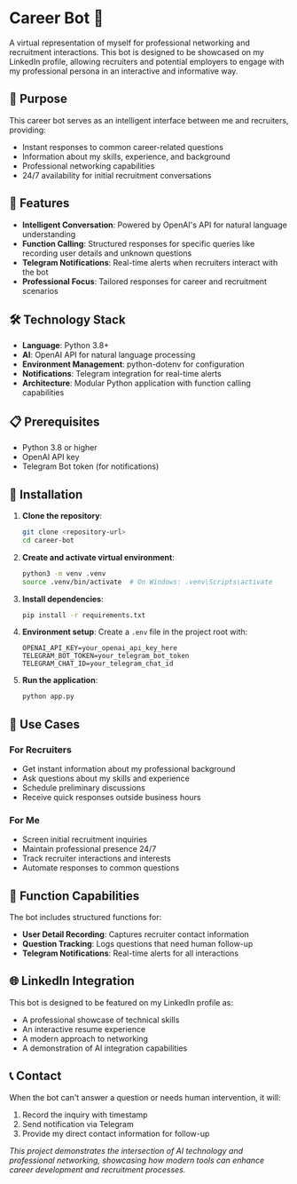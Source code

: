 # Career Bot 🤖

A virtual representation of myself for professional networking and recruitment interactions. This bot is designed to be showcased on my LinkedIn profile, allowing recruiters and potential employers to engage with my professional persona in an interactive and informative way.

## 🎯 Purpose

This career bot serves as an intelligent interface between me and recruiters, providing:
- Instant responses to common career-related questions
- Information about my skills, experience, and background
- Professional networking capabilities
- 24/7 availability for initial recruitment conversations

## 🚀 Features

- **Intelligent Conversation**: Powered by OpenAI's API for natural language understanding
- **Function Calling**: Structured responses for specific queries like recording user details and unknown questions
- **Telegram Notifications**: Real-time alerts when recruiters interact with the bot
- **Professional Focus**: Tailored responses for career and recruitment scenarios

## 🛠️ Technology Stack

- **Language**: Python 3.8+
- **AI**: OpenAI API for natural language processing
- **Environment Management**: python-dotenv for configuration
- **Notifications**: Telegram integration for real-time alerts
- **Architecture**: Modular Python application with function calling capabilities

## 📋 Prerequisites

- Python 3.8 or higher
- OpenAI API key
- Telegram Bot token (for notifications)

## 🔧 Installation

1. **Clone the repository**:
   ```bash
   git clone <repository-url>
   cd career-bot
   ```

2. **Create and activate virtual environment**:
   ```bash
   python3 -m venv .venv
   source .venv/bin/activate  # On Windows: .venv\Scripts\activate
   ```

3. **Install dependencies**:
   ```bash
   pip install -r requirements.txt
   ```

4. **Environment setup**:
   Create a `.env` file in the project root with:
   ```env
   OPENAI_API_KEY=your_openai_api_key_here
   TELEGRAM_BOT_TOKEN=your_telegram_bot_token
   TELEGRAM_CHAT_ID=your_telegram_chat_id
   ```

5. **Run the application**:
   ```bash
   python app.py
   ```

## 💼 Use Cases

### For Recruiters
- Get instant information about my professional background
- Ask questions about my skills and experience
- Schedule preliminary discussions
- Receive quick responses outside business hours

### For Me
- Screen initial recruitment inquiries
- Maintain professional presence 24/7
- Track recruiter interactions and interests
- Automate responses to common questions

## 🔄 Function Capabilities

The bot includes structured functions for:
- **User Detail Recording**: Captures recruiter contact information
- **Question Tracking**: Logs questions that need human follow-up
- **Telegram Notifications**: Real-time alerts for all interactions

## 🌐 LinkedIn Integration

This bot is designed to be featured on my LinkedIn profile as:
- A professional showcase of technical skills
- An interactive resume experience
- A modern approach to networking
- A demonstration of AI integration capabilities

## 📞 Contact

When the bot can't answer a question or needs human intervention, it will:
1. Record the inquiry with timestamp
2. Send notification via Telegram
3. Provide my direct contact information for follow-up

*This project demonstrates the intersection of AI technology and professional networking, showcasing how modern tools can enhance career development and recruitment processes.*
